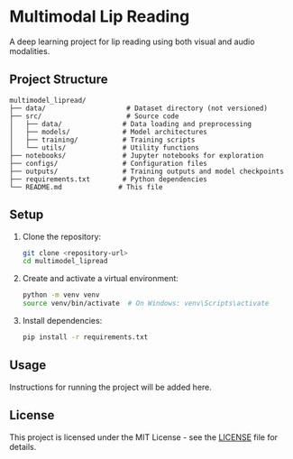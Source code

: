 # Multimodal Lip Reading

A deep learning project for lip reading using both visual and audio modalities.

## Project Structure

```
multimodel_lipread/
├── data/                    # Dataset directory (not versioned)
├── src/                     # Source code
│   ├── data/               # Data loading and preprocessing
│   ├── models/             # Model architectures
│   ├── training/           # Training scripts
│   └── utils/              # Utility functions
├── notebooks/              # Jupyter notebooks for exploration
├── configs/                # Configuration files
├── outputs/                # Training outputs and model checkpoints
├── requirements.txt        # Python dependencies
└── README.md              # This file
```

## Setup

1. Clone the repository:
   ```bash
   git clone <repository-url>
   cd multimodel_lipread
   ```

2. Create and activate a virtual environment:
   ```bash
   python -m venv venv
   source venv/bin/activate  # On Windows: venv\Scripts\activate
   ```

3. Install dependencies:
   ```bash
   pip install -r requirements.txt
   ```

## Usage

Instructions for running the project will be added here.

## License

This project is licensed under the MIT License - see the [LICENSE](LICENSE) file for details.

